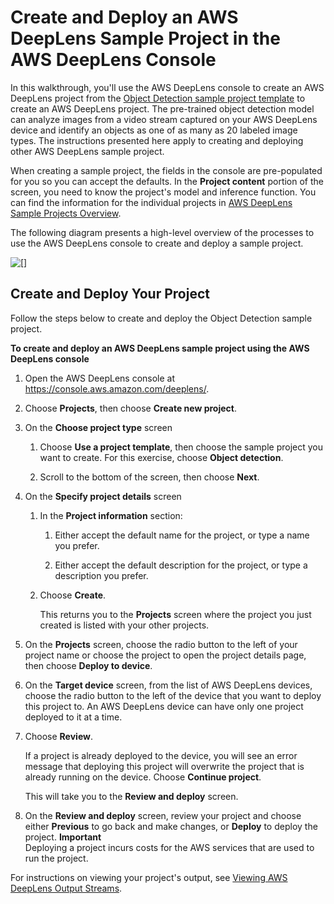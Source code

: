 # Create and Deploy an AWS DeepLens Sample Project in the AWS DeepLens Console<a name="deeplens-create-deploy-sample-project"></a>

In this walkthrough, you'll use the AWS DeepLens console to create an AWS DeepLens project from the [Object Detection sample project template](deeplens-templated-projects-overview.md#object-recognition) to create an AWS DeepLens project\. The pre\-trained object detection model can analyze images from a video stream captured on your AWS DeepLens device and identify an objects as one of as many as 20 labeled image types\. The instructions presented here apply to creating and deploying other AWS DeepLens sample project\.

When creating a sample project, the fields in the console are pre\-populated for you so you can accept the defaults\. In the **Project content** portion of the screen, you need to know the project's model and inference function\. You can find the information for the individual projects in [AWS DeepLens Sample Projects Overview](deeplens-templated-projects-overview.md)\.

The following diagram presents a high\-level overview of the processes to use the AWS DeepLens console to create and deploy a sample project\.

![\[\]](http://docs.aws.amazon.com/deeplens/latest/dg/images/deeplens-flow-chart-deploy-sample-project.png)

## Create and Deploy Your Project<a name="deeplens-getting-started-create-project"></a>

Follow the steps below to create and deploy the Object Detection sample project\.

**To create and deploy an AWS DeepLens sample project using the AWS DeepLens console**

1. Open the AWS DeepLens console at [https://console\.aws\.amazon\.com/deeplens/](https://console.aws.amazon.com/deeplens/)\.

1. Choose **Projects**, then choose **Create new project**\.

1. On the **Choose project type** screen

   1. Choose **Use a project template**, then choose the sample project you want to create\. For this exercise, choose **Object detection**\.

   1. Scroll to the bottom of the screen, then choose **Next**\.

1. On the **Specify project details** screen

   1. In the **Project information** section:

      1. Either accept the default name for the project, or type a name you prefer\.

      1. Either accept the default description for the project, or type a description you prefer\.

   1. Choose **Create**\.

      This returns you to the **Projects** screen where the project you just created is listed with your other projects\.

1. On the **Projects** screen, choose the radio button to the left of your project name or choose the project to open the project details page, then choose **Deploy to device**\.

1. On the **Target device** screen, from the list of AWS DeepLens devices, choose the radio button to the left of the device that you want to deploy this project to\. An AWS DeepLens device can have only one project deployed to it at a time\.

1. Choose **Review**\.

   If a project is already deployed to the device, you will see an error message that deploying this project will overwrite the project that is already running on the device\. Choose **Continue project**\. 

   This will take you to the **Review and deploy** screen\.

1. On the **Review and deploy** screen, review your project and choose either **Previous** to go back and make changes, or **Deploy** to deploy the project\.
**Important**  
Deploying a project incurs costs for the AWS services that are used to run the project\. 

For instructions on viewing your project's output, see [Viewing AWS DeepLens Output Streams](deeplens-viewing-output.md)\.